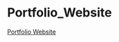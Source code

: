 # Portfolio_Website

[Portfolio Website](https://conoragnew.github.io/Portfolio_Website/index.html)

